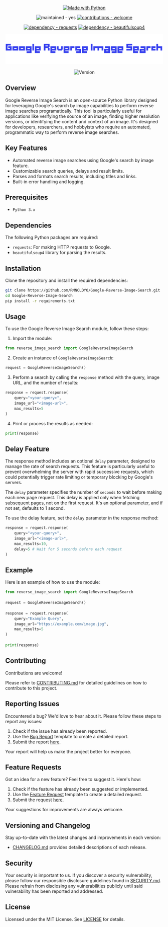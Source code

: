 <p align="center">
    <a href="https://python.org" title="Go to Python homepage"><img src="https://img.shields.io/badge/Python-&gt;=3.x-blue?logo=python&amp;logoColor=white" alt="Made with Python"></a>
</p>

<p align="center">
    <img src="https://img.shields.io/badge/maintained-yes-2ea44f" alt="maintained - yes">
    <a href="/CONTRIBUTING.md" title="Go to contributions doc"><img src="https://img.shields.io/badge/contributions-welcome-2ea44f" alt="contributions - welcome"></a>
</p>

<p align="center">
    <a href="https://pypi.org/project/requests"><img src="https://img.shields.io/badge/dependency-requests-critical" alt="dependency - requests"></a>
    <a href="https://pypi.org/project/beautifulsoup4"><img src="https://img.shields.io/badge/dependency-beautifulsoup4-critical" alt="dependency - beautifulsoup4"></a>
</p>

<p align="center">
    <img width="700" src="https://raw.githubusercontent.com/RMNCLDYO/Google-Reverse-Image-Search/main/.github/logo.png">
</p>

<p align="center">
    <img src="https://img.shields.io/badge/dynamic/json?label=Google+Reverse+Image+Search&query=version&url=https%3A%2F%2Fraw.githubusercontent.com%2FRMNCLDYO%2FGoogle-Reverse-Image-Search%2Fmain%2F.github%2Fversion.json" alt="Version">
</p>

## Overview
Google Reverse Image Search is an open-source Python library designed for leveraging Google's search by image capabilities to perform reverse image searches programatically. This tool is particularly useful for applications like verifying the source of an image, finding higher resolution versions, or identifying the content and context of an image. It's designed for developers, researchers, and hobbyists who require an automated, programmatic way to perform reverse image searches.

## Key Features
- Automated reverse image searches using Google's search by image feature.
- Customizable search queries, delays and result limits.
- Parses and formats search results, including titles and links.
- Built-in error handling and logging.

## Prerequisites
- `Python 3.x`

## Dependencies
The following Python packages are required:
- `requests`: For making HTTP requests to Google.
- `beautifulsoup4` library for parsing the results.

## Installation
Clone the repository and install the required dependencies:
```bash
git clone https://github.com/RMNCLDYO/Google-Reverse-Image-Search.git
cd Google-Reverse-Image-Search
pip install -r requirements.txt
```

## Usage

To use the Google Reverse Image Search module, follow these steps:

1. Import the module:
```python
from reverse_image_search import GoogleReverseImageSearch
```

2. Create an instance of `GoogleReverseImageSearch`:
```python
request = GoogleReverseImageSearch()
```

3. Perform a search by calling the `response` method with the query, image URL, and the number of results:
```python
response = request.response(
    query="<your-query>",
    image_url="<image-url>",
    max_results=5
)
```

4. Print or process the results as needed:
```python
print(response)
```

## Delay Feature

The response method includes an optional `delay` parameter, designed to manage the rate of search requests. This feature is particularly useful to prevent overwhelming the server with rapid successive requests, which could potentially trigger rate limiting or temporary blocking by Google's servers.

The `delay` parameter specifies the number of `seconds` to wait before making each new page request. This delay is applied only when fetching subsequent pages, not on the first request. It's an optional parameter, and if not set, defaults to 1 second.

To use the delay feature, set the `delay` parameter in the response method:

```python
response = request.response(
    query="<your-query>",
    image_url="<image-url>",
    max_results=10,
    delay=5 # Wait for 5 seconds before each request
)
```

## Example

Here is an example of how to use the module:
```python
from reverse_image_search import GoogleReverseImageSearch

request = GoogleReverseImageSearch()

response = request.response(
    query="Example Query",
    image_url="https://example.com/image.jpg",
    max_results=5
)

print(response)
```

## Contributing
Contributions are welcome!

Please refer to [CONTRIBUTING.md](.github/CONTRIBUTING.md) for detailed guidelines on how to contribute to this project.

## Reporting Issues
Encountered a bug? We'd love to hear about it. Please follow these steps to report any issues:

1. Check if the issue has already been reported.
2. Use the [Bug Report](.github/ISSUE_TEMPLATE/bug_report.md) template to create a detailed report.
3. Submit the report [here](https://github.com/RMNCLDYO/Google-Reverse-Image-Search/issues).

Your report will help us make the project better for everyone.

## Feature Requests
Got an idea for a new feature? Feel free to suggest it. Here's how:

1. Check if the feature has already been suggested or implemented.
2. Use the [Feature Request](.github/ISSUE_TEMPLATE/feature_request.md) template to create a detailed request.
3. Submit the request [here](https://github.com/RMNCLDYO/Google-Reverse-Image-Search/issues).

Your suggestions for improvements are always welcome.

## Versioning and Changelog
Stay up-to-date with the latest changes and improvements in each version:

- [CHANGELOG.md](.github/CHANGELOG.md) provides detailed descriptions of each release.

## Security
Your security is important to us. If you discover a security vulnerability, please follow our responsible disclosure guidelines found in [SECURITY.md](.github/SECURITY.md). Please refrain from disclosing any vulnerabilities publicly until said vulnerability has been reported and addressed.

## License
Licensed under the MIT License. See [LICENSE](LICENSE) for details.
